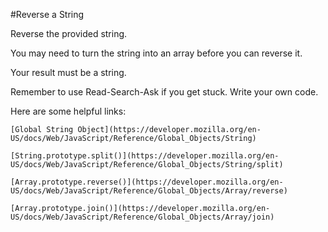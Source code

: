 #Reverse a String 

Reverse the provided string.

You may need to turn the string into an array before you can reverse it.

Your result must be a string.

Remember to use Read-Search-Ask if you get stuck. Write your own code.

Here are some helpful links:

    
    [Global String Object](https://developer.mozilla.org/en-US/docs/Web/JavaScript/Reference/Global_Objects/String)

    [String.prototype.split()](https://developer.mozilla.org/en-US/docs/Web/JavaScript/Reference/Global_Objects/String/split)

    [Array.prototype.reverse()](https://developer.mozilla.org/en-US/docs/Web/JavaScript/Reference/Global_Objects/Array/reverse)

    [Array.prototype.join()](https://developer.mozilla.org/en-US/docs/Web/JavaScript/Reference/Global_Objects/Array/join)